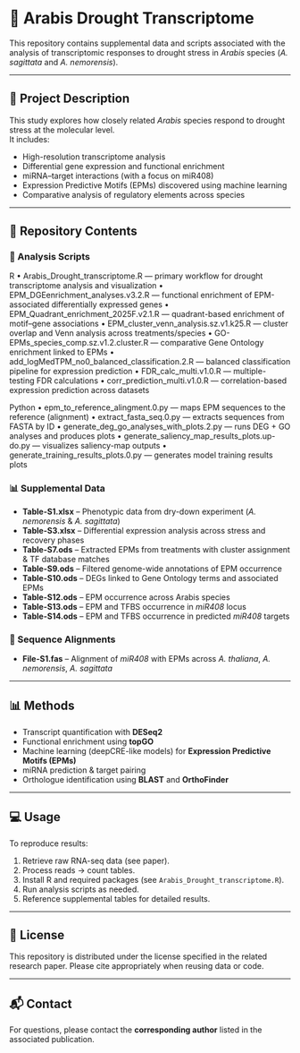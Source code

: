 # 🌱 Arabis Drought Transcriptome

This repository contains supplemental data and scripts associated with the analysis of transcriptomic responses to drought stress in *Arabis* species (*A. sagittata* and *A. nemorensis*).

---

## 🧪 Project Description
This study explores how closely related *Arabis* species respond to drought stress at the molecular level.  
It includes:
- High-resolution transcriptome analysis
- Differential gene expression and functional enrichment
- miRNA–target interactions (with a focus on miR408)
- Expression Predictive Motifs (EPMs) discovered using machine learning
- Comparative analysis of regulatory elements across species

---

## 📁 Repository Contents

### 🔬 Analysis Scripts
R
	•	Arabis_Drought_transcriptome.R — primary workflow for drought transcriptome analysis and visualization
	•	EPM_DGEenrichment_analyses.v3.2.R — functional enrichment of EPM-associated differentially expressed genes
	•	EPM_Quadrant_enrichment_2025F.v2.1.R — quadrant-based enrichment of motif–gene associations
	•	EPM_cluster_venn_analysis.sz.v1.k25.R — cluster overlap and Venn analysis across treatments/species
	•	GO-EPMs_species_comp.sz.v1.2.cluster.R — comparative Gene Ontology enrichment linked to EPMs
	•	add_logMedTPM_no0_balanced_classification.2.R — balanced classification pipeline for expression prediction
	•	FDR_calc_multi.v1.0.R — multiple-testing FDR calculations
	•	corr_prediction_multi.v1.0.R — correlation-based expression prediction across datasets

Python
	•	epm_to_reference_alingment.0.py — maps EPM sequences to the reference (alignment)
	•	extract_fasta_seq.0.py — extracts sequences from FASTA by ID
	•	generate_deg_go_analyses_with_plots.2.py — runs DEG + GO analyses and produces plots
	•	generate_saliency_map_results_plots.up-do.py — visualizes saliency-map outputs
	•	generate_training_results_plots.0.py — generates model training results plots

### 📊 Supplemental Data
- **Table-S1.xlsx** – Phenotypic data from dry-down experiment (*A. nemorensis* & *A. sagittata*)  
- **Table-S3.xlsx** – Differential expression analysis across stress and recovery phases  
- **Table-S7.ods** – Extracted EPMs from treatments with cluster assignment & TF database matches  
- **Table-S9.ods** – Filtered genome-wide annotations of EPM occurrence  
- **Table-S10.ods** – DEGs linked to Gene Ontology terms and associated EPMs
- **Table-S12.ods** – EPM occurrence across Arabis species   
- **Table-S13.ods** – EPM and TFBS occurrence in *miR408* locus  
- **Table-S14.ods** – EPM and TFBS occurrence in predicted *miR408* targets  

### 🧬 Sequence Alignments
- **File-S1.fas** – Alignment of *miR408* with EPMs across *A. thaliana*, *A. nemorensis*, *A. sagittata*  
---

## 📊 Methods
- Transcript quantification with **DESeq2**  
- Functional enrichment using **topGO**  
- Machine learning (deepCRE-like models) for **Expression Predictive Motifs (EPMs)**  
- miRNA prediction & target pairing  
- Orthologue identification using **BLAST** and **OrthoFinder**

---

## 💻 Usage
To reproduce results:
1. Retrieve raw RNA-seq data (see paper).  
2. Process reads → count tables.  
3. Install R and required packages (see `Arabis_Drought_transcriptome.R`).  
4. Run analysis scripts as needed.  
5. Reference supplemental tables for detailed results.  

---

## 📜 License
This repository is distributed under the license specified in the related research paper. Please cite appropriately when reusing data or code.  

---

## 📬 Contact
For questions, please contact the **corresponding author** listed in the associated publication.  
